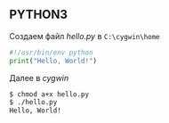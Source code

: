 ## PYTHON3  
Создаем файл *hello.py* в `C:\cygwin\home`

```python
#!/usr/bin/env python
print("Hello, World!")
```

Далее в *cygwin*  
```sh
$ chmod a+x hello.py
$ ./hello.py
Hello, World!
```

